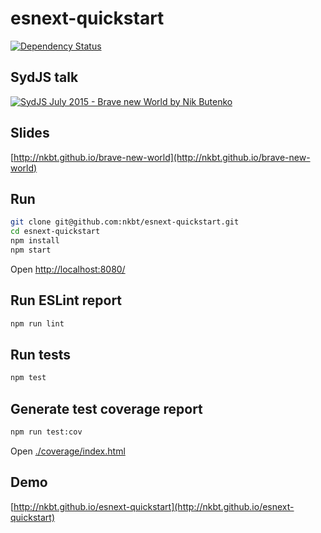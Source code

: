 # esnext-quickstart

[![Dependency Status](https://david-dm.org/nkbt/esnext-quickstart.svg)](https://david-dm.org/nkbt/esnext-quickstart)

## SydJS talk
[![SydJS July 2015 - Brave new World by Nik Butenko](http://img.youtube.com/vi/_PkjjCrNgHM/0.jpg)](http://www.youtube.com/watch?v=_PkjjCrNgHM "SydJS July 2015 - Brave new World by Nik Butenko")

## Slides
[http://nkbt.github.io/brave-new-world](http://nkbt.github.io/brave-new-world)


## Run
```sh
git clone git@github.com:nkbt/esnext-quickstart.git
cd esnext-quickstart
npm install
npm start
```
Open [http://localhost:8080/](http://localhost:8080/)


## Run ESLint report
```sh
npm run lint
```


## Run tests
```sh
npm test
```


## Generate test coverage report
```sh
npm run test:cov
```
Open [./coverage/index.html](./coverage/index.html)


## Demo
[http://nkbt.github.io/esnext-quickstart](http://nkbt.github.io/esnext-quickstart)
